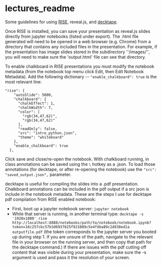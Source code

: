 # lectures_readme

Some guidelines for using [RISE](https://github.com/damianavila/RISE), reveal.js, and [decktape](https://github.com/astefanutti/decktape).

Once RISE is installed, you can save your presentation as reveal.js slides directly from jupyter notebooks (listed under export). The .html file generated will need to be opened in a web browser (e.g. Chrome) from a directory that contains any included files in the presentation. For example, if the presentation has image slides stored in the subdirectory ''/images/'', you will need to make sure the 'output.html' file can see that directory.

To enable chalkboard in RISE presentations you must modify the notebook metadata (from the notebook top menu click Edit, then Edit Notebook Metadata). Add the following dictionary -- `"enable_chalkboard": true` is the most relevant line:  

    "rise": {
        "autoSlide": 5000,
        "chalkboard": {
          "chalkEffect": 1,
          "chalkWidth": 7,
          "color": [
            "rgb(34,47,62)",
            "rgb(34,47,62)"
          ],
          "readOnly": false,
          "src": "intro_python.json",
          "theme": "whiteboard"
        },
        "enable_chalkboard": true
      },

Click save and close/re-open the notebook. With chalkboard running, in class annotations can be saved using the `\` hotkey as a .json. To load those annotations (for decktape, or after re-opening the notebook) use the `"src": "saved_output.json",` parameter.  

decktape is useful for compiling the slides into a .pdf presentation. Chalkboard annotations can be included in the pdf output if a src json is include in the notebook metadata. These are the steps I use for decktape pdf compilation from RISE enabled notebook:  

-   First, boot up a jupyter notebook server: `jupyter notebook`
-   While that server is running, in another terminal type: `decktape -s '1920x1080' rise http://localhost:8888/notebooks/path/to/notebook/notebook.ipynb?token=16c257cbc57b3d6937825f921089c5e4fdba89c2d838ed1a outputfile.pdf` (the token corresponds to the jupyter server you booted up during step 1. If you are unsure of the path, navigate to the relevant file in your browser on the running server, and then copy that path for the decktape command.) If there are issues with the pdf cutting off content that was visible during your presentation, make sure the -s argument is used and pass it the resolution of your screen.
